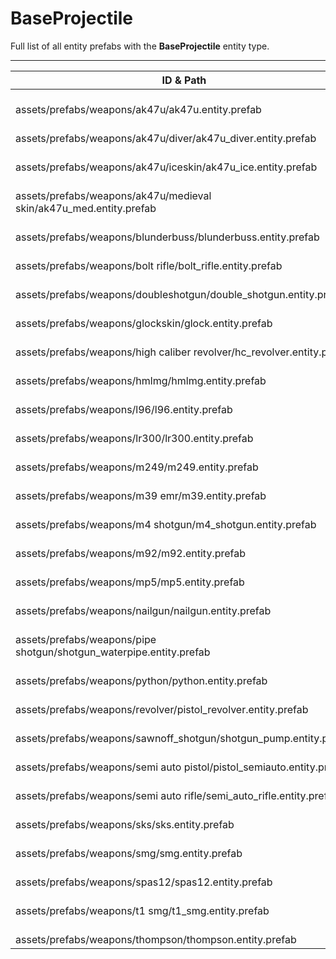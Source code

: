 # BaseProjectile
Full list of all <Badge type="warning" text="29"/> entity prefabs with the **BaseProjectile** entity type.

---
| ID & Path |
| --- |
| <Badge type="tip" text="1978739833"/> <br> assets/prefabs/weapons/ak47u/ak47u.entity.prefab |
| <Badge type="tip" text="4096772971"/> <br> assets/prefabs/weapons/ak47u/diver/ak47u_diver.entity.prefab |
| <Badge type="tip" text="1942738569"/> <br> assets/prefabs/weapons/ak47u/iceskin/ak47u_ice.entity.prefab |
| <Badge type="tip" text="3192146626"/> <br> assets/prefabs/weapons/ak47u/medieval skin/ak47u_med.entity.prefab |
| <Badge type="tip" text="2557812813"/> <br> assets/prefabs/weapons/blunderbuss/blunderbuss.entity.prefab |
| <Badge type="tip" text="1665481300"/> <br> assets/prefabs/weapons/bolt rifle/bolt_rifle.entity.prefab |
| <Badge type="tip" text="3474489095"/> <br> assets/prefabs/weapons/doubleshotgun/double_shotgun.entity.prefab |
| <Badge type="tip" text="636374895"/> <br> assets/prefabs/weapons/glockskin/glock.entity.prefab |
| <Badge type="tip" text="2154182718"/> <br> assets/prefabs/weapons/high caliber revolver/hc_revolver.entity.prefab |
| <Badge type="tip" text="3459133190"/> <br> assets/prefabs/weapons/hmlmg/hmlmg.entity.prefab |
| <Badge type="tip" text="2620171289"/> <br> assets/prefabs/weapons/l96/l96.entity.prefab |
| <Badge type="tip" text="844375121"/> <br> assets/prefabs/weapons/lr300/lr300.entity.prefab |
| <Badge type="tip" text="1440914039"/> <br> assets/prefabs/weapons/m249/m249.entity.prefab |
| <Badge type="tip" text="1517089664"/> <br> assets/prefabs/weapons/m39 emr/m39.entity.prefab |
| <Badge type="tip" text="2416998201"/> <br> assets/prefabs/weapons/m4 shotgun/m4_shotgun.entity.prefab |
| <Badge type="tip" text="2293870814"/> <br> assets/prefabs/weapons/m92/m92.entity.prefab |
| <Badge type="tip" text="2545523575"/> <br> assets/prefabs/weapons/mp5/mp5.entity.prefab |
| <Badge type="tip" text="4279856314"/> <br> assets/prefabs/weapons/nailgun/nailgun.entity.prefab |
| <Badge type="tip" text="2696589892"/> <br> assets/prefabs/weapons/pipe shotgun/shotgun_waterpipe.entity.prefab |
| <Badge type="tip" text="3305012504"/> <br> assets/prefabs/weapons/python/python.entity.prefab |
| <Badge type="tip" text="2477536592"/> <br> assets/prefabs/weapons/revolver/pistol_revolver.entity.prefab |
| <Badge type="tip" text="554582418"/> <br> assets/prefabs/weapons/sawnoff_shotgun/shotgun_pump.entity.prefab |
| <Badge type="tip" text="563371667"/> <br> assets/prefabs/weapons/semi auto pistol/pistol_semiauto.entity.prefab |
| <Badge type="tip" text="4231282088"/> <br> assets/prefabs/weapons/semi auto rifle/semi_auto_rifle.entity.prefab |
| <Badge type="tip" text="4228529517"/> <br> assets/prefabs/weapons/sks/sks.entity.prefab |
| <Badge type="tip" text="3759841439"/> <br> assets/prefabs/weapons/smg/smg.entity.prefab |
| <Badge type="tip" text="1877401463"/> <br> assets/prefabs/weapons/spas12/spas12.entity.prefab |
| <Badge type="tip" text="4251501342"/> <br> assets/prefabs/weapons/t1 smg/t1_smg.entity.prefab |
| <Badge type="tip" text="3243900999"/> <br> assets/prefabs/weapons/thompson/thompson.entity.prefab |

